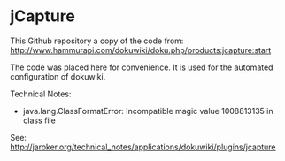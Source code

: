 jCapture
========

This Github repository a copy of the code from:
http://www.hammurapi.com/dokuwiki/doku.php/products:jcapture:start


The code was placed here for convenience.  It is used for the automated configuration of dokuwiki.


Technical Notes:

* java.lang.ClassFormatError: Incompatible magic value 1008813135 in class file <!DOCTYPE html>

See: http://jaroker.org/technical_notes/applications/dokuwiki/plugins/jcapture
